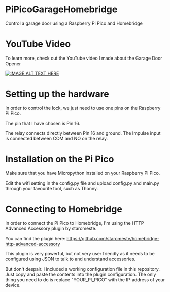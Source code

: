 # PiPicoGarageHomebridge
Control a garage door using a Raspberry Pi Pico and Homebridge

# YouTube Video
To learn more, check out the YouTube video I made about the Garage Door Opener

[![IMAGE ALT TEXT HERE](https://img.youtube.com/vi/tJPmqTGcAxA/0.jpg)](https://www.youtube.com/watch?v=tJPmqTGcAxA)

# Setting up the hardware
In order to control the lock, we just need to use one pins on the Raspberry Pi Pico.

The pin that I have chosen is Pin 16.

The relay connects directly between Pin 16 and ground. The Impulse input is connected between COM and NO on the relay.

# Installation on the Pi Pico

Make sure that you have Micropython installed on your Raspberry Pi Pico.

Edit the wifi setting in the config.py file and upload config.py and main.py through your favourite tool, such as Thonny.

# Connecting to Homebridge

In order to connect the Pi Pico to Homebridge, I'm using the HTTP Advanced Accessory plugin by staromeste.

You can find the plugin here: https://github.com/staromeste/homebridge-http-advanced-accessory

This plugin is very powerful, but not very user friendly as it needs to be configured using JSON to talk to and understand accessories.

But don't despair. I included a working configuration file in this repository. Just copy and paste the contents into the plugin configuration. The only thing you need to do is replace "YOUR_PI_PICO" with the IP-address of your device.

